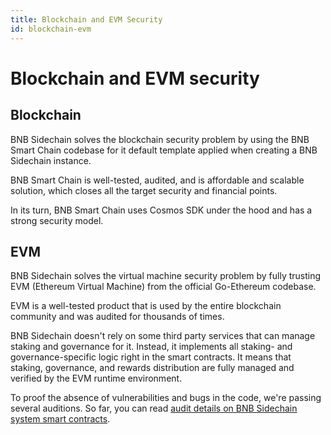 ```yaml
---
title: Blockchain and EVM Security
id: blockchain-evm
---
```


# Blockchain and EVM security

## Blockchain

BNB Sidechain solves the blockchain security problem by using the BNB Smart Chain codebase for it default template applied when creating a BNB Sidechain instance.

BNB Smart Chain is well-tested, audited, and is affordable and scalable solution, which closes all the target security and financial points. 

In its turn, BNB Smart Chain uses Cosmos SDK under the hood and has a strong security model.

## EVM

BNB Sidechain solves the virtual machine security problem by fully trusting EVM (Ethereum Virtual Machine) from the official Go-Ethereum codebase.

EVM is a well-tested product that is used by the entire blockchain community and was audited for thousands of times.

BNB Sidechain doesn't rely on some third party services that can manage staking and governance for it. 
Instead, it implements all staking- and governance-specific logic right in the smart contracts. 
It means that staking, governance, and rewards distribution are fully managed and verified by the EVM runtime environment.

To proof the absence of vulnerabilities and bugs in the code, we're passing several auditions.
So far, you can read [audit details on BNB Sidechain system smart contracts](https://assets.ankr.com/app/system_smart_contracts_security_audit.pdf).

